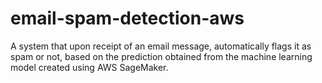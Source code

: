 # email-spam-detection-aws
A system that upon receipt of an email message, automatically flags it as spam or not, based on the prediction obtained from the machine learning model created using AWS SageMaker.
